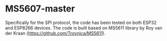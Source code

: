 # MS5607-master
Specifically for the SPI protocol, the code has been tested on both ESP32 and ESP8266 devices.
The code is built based on MS5611 library by Roy van der Kraan (https://github.com/Troynica/MS5611).